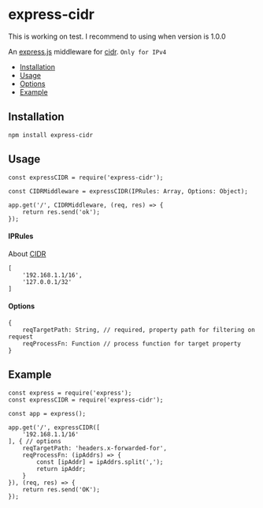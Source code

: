 # express-cidr
This is working on test. I recommend to using when version is 1.0.0

An [express.js]( https://github.com/visionmedia/express ) middleware for
[cidr]( https://github.com/KanghoonYi/express-cidr ).
`Only for IPv4`

- [Installation](#installation)
- [Usage](#Usage)
- [Options](#Options)
- [Example](#Example)

## Installation
```
npm install express-cidr
```

## Usage
```
const expressCIDR = require('express-cidr');

const CIDRMiddleware = expressCIDR(IPRules: Array, Options: Object);

app.get('/', CIDRMiddleware, (req, res) => {
    return res.send('ok');
});
```

#### IPRules
About [CIDR](https://en.wikipedia.org/wiki/Classless_Inter-Domain_Routing)
```
[
    '192.168.1.1/16',
    '127.0.0.1/32'
]
```

#### Options
```
{
    reqTargetPath: String, // required, property path for filtering on request
    reqProcessFn: Function // process function for target property
}
```

## Example
```
const express = require('express');
const expressCIDR = require('express-cidr');

const app = express();

app.get('/', expressCIDR([
    '192.168.1.1/16'
], { // options
    reqTargetPath: 'headers.x-forwarded-for',
    reqProcessFn: (ipAddrs) => {
        const [ipAddr] = ipAddrs.split(',');
        return ipAddr;
    }
}), (req, res) => {
    return res.send('OK');
});

```
